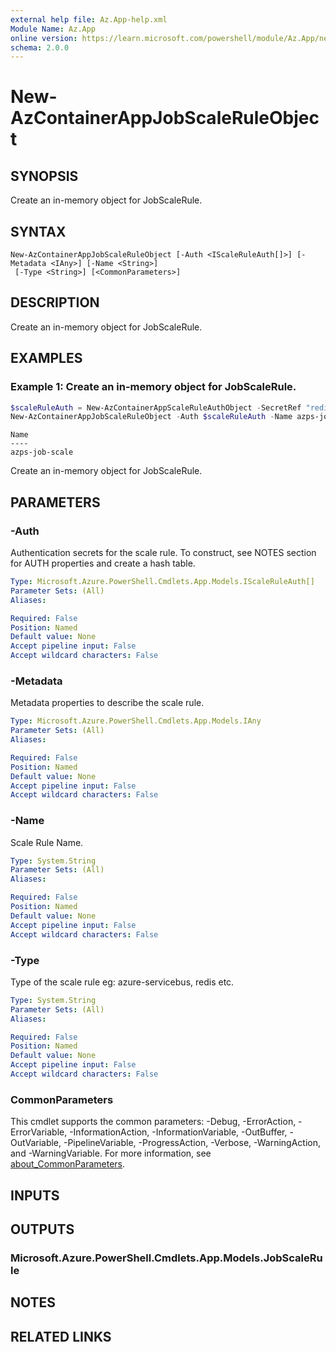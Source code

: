 ```yaml
---
external help file: Az.App-help.xml
Module Name: Az.App
online version: https://learn.microsoft.com/powershell/module/Az.App/new-azcontainerappjobscaleruleobject
schema: 2.0.0
---
```


# New-AzContainerAppJobScaleRuleObject

## SYNOPSIS
Create an in-memory object for JobScaleRule.

## SYNTAX

```
New-AzContainerAppJobScaleRuleObject [-Auth <IScaleRuleAuth[]>] [-Metadata <IAny>] [-Name <String>]
 [-Type <String>] [<CommonParameters>]
```

## DESCRIPTION
Create an in-memory object for JobScaleRule.

## EXAMPLES

### Example 1: Create an in-memory object for JobScaleRule.
```powershell
$scaleRuleAuth = New-AzContainerAppScaleRuleAuthObject -SecretRef "redis-secret" -TriggerParameter "TriggerParameter"
New-AzContainerAppJobScaleRuleObject -Auth $scaleRuleAuth -Name azps-job-scale -Type azure-servicebus
```

```output
Name
----
azps-job-scale
```

Create an in-memory object for JobScaleRule.

## PARAMETERS

### -Auth
Authentication secrets for the scale rule.
To construct, see NOTES section for AUTH properties and create a hash table.

```yaml
Type: Microsoft.Azure.PowerShell.Cmdlets.App.Models.IScaleRuleAuth[]
Parameter Sets: (All)
Aliases:

Required: False
Position: Named
Default value: None
Accept pipeline input: False
Accept wildcard characters: False
```

### -Metadata
Metadata properties to describe the scale rule.

```yaml
Type: Microsoft.Azure.PowerShell.Cmdlets.App.Models.IAny
Parameter Sets: (All)
Aliases:

Required: False
Position: Named
Default value: None
Accept pipeline input: False
Accept wildcard characters: False
```

### -Name
Scale Rule Name.

```yaml
Type: System.String
Parameter Sets: (All)
Aliases:

Required: False
Position: Named
Default value: None
Accept pipeline input: False
Accept wildcard characters: False
```

### -Type
Type of the scale rule
        eg: azure-servicebus, redis etc.

```yaml
Type: System.String
Parameter Sets: (All)
Aliases:

Required: False
Position: Named
Default value: None
Accept pipeline input: False
Accept wildcard characters: False
```

### CommonParameters
This cmdlet supports the common parameters: -Debug, -ErrorAction, -ErrorVariable, -InformationAction, -InformationVariable, -OutBuffer, -OutVariable, -PipelineVariable, -ProgressAction, -Verbose, -WarningAction, and -WarningVariable. For more information, see [about_CommonParameters](http://go.microsoft.com/fwlink/?LinkID=113216).

## INPUTS

## OUTPUTS

### Microsoft.Azure.PowerShell.Cmdlets.App.Models.JobScaleRule

## NOTES

## RELATED LINKS
